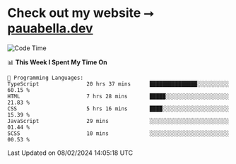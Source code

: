 # Check out my website ⭢ [pauabella.dev](https://pauabella.dev)

<!--START_SECTION:waka-->
![Code Time](http://img.shields.io/badge/Code%20Time-2%2C977%20hrs%208%20mins-blue)

📊 **This Week I Spent My Time On** 

```text
💬 Programming Languages: 
TypeScript               20 hrs 37 mins      ███████████████░░░░░░░░░░   60.15 % 
HTML                     7 hrs 28 mins       █████░░░░░░░░░░░░░░░░░░░░   21.83 % 
CSS                      5 hrs 16 mins       ████░░░░░░░░░░░░░░░░░░░░░   15.39 % 
JavaScript               29 mins             ░░░░░░░░░░░░░░░░░░░░░░░░░   01.44 % 
SCSS                     10 mins             ░░░░░░░░░░░░░░░░░░░░░░░░░   00.53 % 
```


 Last Updated on 08/02/2024 14:05:18 UTC
<!--END_SECTION:waka-->
